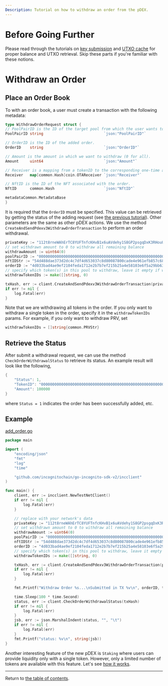 ```yaml
---
Description: Tutorial on how to withdraw an order from the pDEX.
---
```


# Before Going Further

Please read through the tutorials on [key submission](../accounts/submit_key.md)
and [UTXO cache](../accounts/utxo_cache.md) for proper balance and UTXO retrieval. Skip these parts if you're familiar
with these notions.


# Withdraw an Order


## Place an Order Book
To with an order book, a user must create a transaction with the following metadata:
```go
type WithdrawOrderRequest struct {
// PoolPairID is the ID of the target pool from which the user wants to withdraw his order.
PoolPairID string                           `json:"PoolPairID"`

// OrderID is the ID of the added order.
OrderID    string                           `json:"OrderID"`

// Amount is the amount in which we want to withdraw (0 for all).
Amount     uint64                           `json:"Amount"`

// Receiver is a mapping from a tokenID to the corresponding one-time address for receiving back the funds (different OTAs for different tokens).
Receiver   map[common.Hash]coin.OTAReceiver `json:"Receiver"`

// NftID is the ID of the NFT associated with the order.
NftID      common.Hash                      `json:"NftID"`

metadataCommon.MetadataBase
}
```
It is required that the `OrderID` must be specified. This value can be retrieved by getting the status of the adding request (see [the previous tutorial](./ob_add.md)). Other parameters are the same as other pDEX actions. We use the method `CreateAndSendPdexv3WithdrawOrderTransaction` to perform an order withdrawal.

```go
privateKey := "112t8rneWAhErTC8YUFTnfcKHvB1x6uAVdehy1S8GP2psgqDxK3RHouUcd69fz88oAL9XuMyQ8mBY5FmmGJdcyrpwXjWBXRpoWwgJXjsxi4j"
// set withdrawn amount to 0 to withdraw all remaining balance
withdrawAmount := uint64(0)
poolPairID := "0000000000000000000000000000000000000000000000000000000000000004-00000000000000000000000000000000000000000000000000000000000115d7-0868e6a074566d77c2ebdce49949352efbe69b0eda7da839bfc8985e7ed300f2"
nftIDStr := "54d488dae373d2dc4c7df4d653037c8d80087800cade4e961efb857c68b91a22"
orderID := "4d033bad4ae9ef2104feda1712e2b7b7ef215b25a4e58103e6f5a29bb63fd387"
// specify which token(s) in this pool to withdraw, leave it empty if withdrawing all tokens.
withdrawTokenIDs := make([]string, 0)

txHash, err := client.CreateAndSendPdexv3WithdrawOrderTransaction(privateKey, poolPairID, orderID, nftIDStr, withdrawAmount, withdrawTokenIDs...)
if err != nil {
    log.Fatal(err)
}
```
Note that we are withdrawing all tokens in the order. If you only want to withdraw a single token in the order, specify it in the `withdrawTokenIDs` params. For example, if you only want to withdraw PRV, set
```go
withdrawTokenIDs = []string{common.PRVStr}
```

## Retrieve the Status
After submit a withdrawal request, we can use the method `CheckOrderWithdrawalStatus` to retrieve its status. An example result will look like the following,
```go
{
    "Status": 1,
    "TokenID": "0000000000000000000000000000000000000000000000000000000000000004",
    "Amount": 100000
}
```
where `Status = 1` indicates the order has been successfully added, etc.

## Example
[add_order.go](../../code/pdex/ob_add/add_order.go)

```go
package main

import (
	"encoding/json"
	"fmt"
	"log"
	"time"

	"github.com/incognitochain/go-incognito-sdk-v2/incclient"
)

func main() {
	client, err := incclient.NewTestNetClient()
	if err != nil {
		log.Fatal(err)
	}

	// replace with your network's data
	privateKey := "112t8rneWAhErTC8YUFTnfcKHvB1x6uAVdehy1S8GP2psgqDxK3RHouUcd69fz88oAL9XuMyQ8mBY5FmmGJdcyrpwXjWBXRpoWwgJXjsxi4j"
	// set withdrawn amount to 0 to withdraw all remaining balance
	withdrawAmount := uint64(0)
	poolPairID := "0000000000000000000000000000000000000000000000000000000000000004-00000000000000000000000000000000000000000000000000000000000115d7-0868e6a074566d77c2ebdce49949352efbe69b0eda7da839bfc8985e7ed300f2"
	nftIDStr := "54d488dae373d2dc4c7df4d653037c8d80087800cade4e961efb857c68b91a22"
	orderID := "4d033bad4ae9ef2104feda1712e2b7b7ef215b25a4e58103e6f5a29bb63fd387"
	// specify which token(s) in this pool to withdraw, leave it empty if withdrawing all tokens.
	withdrawTokenIDs := make([]string, 0)

	txHash, err := client.CreateAndSendPdexv3WithdrawOrderTransaction(privateKey, poolPairID, orderID, nftIDStr, withdrawAmount, withdrawTokenIDs...)
	if err != nil {
		log.Fatal(err)
	}

	fmt.Printf("Withdraw Order %s...\nSubmitted in TX %v\n", orderID, txHash)

	time.Sleep(100 * time.Second)
	status, err := client.CheckOrderWithdrawalStatus(txHash)
	if err != nil {
		log.Fatal(err)
	}
	jsb, err := json.MarshalIndent(status, "", "\t")
	if err != nil {
		log.Fatal(err)
	}
	fmt.Printf("status: %v\n", string(jsb))
}
```

Another interesting feature of the new pDEX is `Staking` where users can provide liquidity only with a single token. However, only a limited
number of tokens are available with this feature. Let's see [how it works](./stake.md).

---
Return to [the table of contents](../../../README.md).
